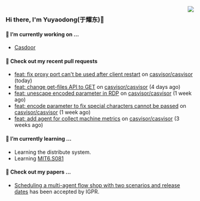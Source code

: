 <img align="right" src="https://github-readme-stats.vercel.app/api?username=leo220yuyaodog&show_icons=true&icon_color=805AD5&text_color=718096&bg_color=ffffff&hide_title=true" />

### Hi there, I'm Yuyaodong(于耀东)👋
#### 🔭 I’m currently working on ...
- [Casdoor](https://github.com/casdoor)

#### 🔨 Check out my recent pull requests

- [feat: fix proxy port can&#39;t be used after client restart](https://github.com/casvisor/casvisor/pull/133) on [casvisor/casvisor](https://github.com/casvisor/casvisor) (today)
- [feat: change get-files API to GET](https://github.com/casvisor/casvisor/pull/132) on [casvisor/casvisor](https://github.com/casvisor/casvisor) (4 days ago)
- [feat: unescape encoded parameter in RDP](https://github.com/casvisor/casvisor/pull/129) on [casvisor/casvisor](https://github.com/casvisor/casvisor) (1 week ago)
- [feat: encode parameter to fix special characters cannot be passed](https://github.com/casvisor/casvisor/pull/126) on [casvisor/casvisor](https://github.com/casvisor/casvisor) (1 week ago)
- [feat: add agent for collect machine metrics](https://github.com/casvisor/casvisor/pull/118) on [casvisor/casvisor](https://github.com/casvisor/casvisor) (3 weeks ago)

#### 🌱 I’m currently learning ...
- Learning the distribute system.
- Learning [MIT6.S081](https://pdos.csail.mit.edu/6.828/2021/schedule.html)

#### 📜 Check out my papers ...
- [Scheduling a multi-agent flow shop with two scenarios and release dates](https://www.tandfonline.com/doi/full/10.1080/00207543.2023.2188646) has been accepted by IGPR.

